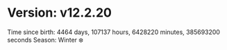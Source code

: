 # Version: v12.2.20
Time since birth: 4464 days, 107137 hours, 6428220 minutes, 385693200 seconds
Season: Winter ❄️
